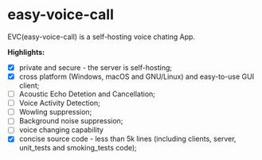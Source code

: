 # easy-voice-call
EVC(easy-voice-call) is a self-hosting voice chating App. 

**Highlights:**
- [x] private and secure - the server is self-hosting;
- [x] cross platform (Windows, macOS and GNU/Linux) and easy-to-use GUI client;
- [ ] Acoustic Echo Detetion and Cancellation; 
- [ ] Voice Activity Detection; 
- [ ] Wowling suppression;
- [ ] Background noise suppression;
- [ ] voice changing capability
- [x] concise source code - less than 5k lines (including clients, server, unit_tests and smoking_tests code);
